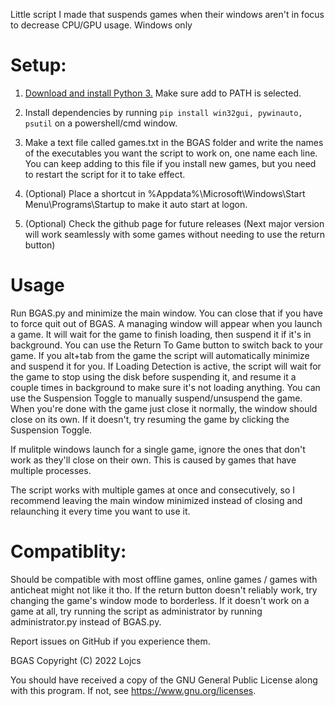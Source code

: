 Little script I made that suspends games when their windows aren't in focus to decrease CPU/GPU usage. Windows only

# Setup:

1. [Download and install Python 3.](https://www.python.org/downloads/) Make sure add to PATH is selected.

2. Install dependencies by running `pip install win32gui, pywinauto, psutil` on a powershell/cmd window.

3. Make a text file called games.txt in the BGAS folder and write the names of the executables you want the script to work on, one name each line. You can keep adding to this file if you install new games, but you need to restart the script for it to take effect.

4. (Optional) Place a shortcut in %Appdata%\Microsoft\Windows\Start Menu\Programs\Startup to make it auto start at logon.

5. (Optional) Check the github page for future releases (Next major version will work seamlessly with some games without needing to use the return button)

# Usage

Run BGAS.py and minimize the main window. You can close that if you have to force quit out of BGAS. A managing window will appear when you launch a game. It will wait for the game to finish loading, then suspend it if it's in background. You can use the Return To Game button to switch back to your game. If you alt+tab from the game the script will automatically minimize and suspend it for you. If Loading Detection is active, the script will wait for the game to stop using the disk before suspending it, and resume it a couple times in background to make sure it's not loading anything. You can use the Suspension Toggle to manually suspend/unsuspend the game. When you're done with the game just close it normally, the window should close on its own. If it doesn't, try resuming the game by clicking the Suspension Toggle.

If mulitple windows launch for a single game, ignore the ones that don't work as they'll close on their own. This is caused by games that have multiple processes.

The script works with multiple games at once and consecutively, so I recommend leaving the main window minimized instead of closing and relaunching it every time you want to use it.

# Compatiblity:

Should be compatible with most offline games, online games / games with anticheat might not like it tho. If the return button doesn't reliably work, try changing the game's window mode to borderless. If it doesn't work on a game at all, try running the script as administrator by running administrator.py instead of BGAS.py.

Report issues on GitHub if you experience them.

BGAS Copyright (C) 2022  Lojcs

You should have received a copy of the GNU General Public License along with this program.  If not, see https://www.gnu.org/licenses.